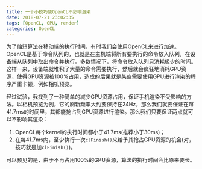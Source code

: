 ```yaml
---
title: 一个小技巧使OpenCL不影响渲染
date: 2018-07-21 23:02:35
tags: [OpenCL, GPU, render]
categories: OpenCL
---
```


为了缩短算法在移动端的执行时间，有时我们会使用OpenCL来进行加速。OpenCL是基于命令队列的，也就是在主机端将所有要执行的命令放入队列，在设备端从队列中取出命令并执行。多数情况下，将命令放入队列只消耗极少的时间。这样一来，设备端就堆积了大量的命令需要执行，然后就会疯狂地消耗GPU资源，使得GPU资源被100%占用，造成的后果就是某些需要使用GPU进行渲染的程序严重卡顿，例如相机预览。

经过试验，我找到了一种简单的减少GPU资源占用，保证手机渲染不受影响的方法。以相机预览为例，它的刷新频率大约要保持在24Hz，那么我们就要保证在每41.7ms的时间里，其都能抢占到GPU资源进行渲染。那么我们只要保证两点就可以不影响其渲染：
1. OpenCL每个kernel的执行时间都小于41.7ms(推荐小于30ms)；
2. 在每41.7ms内，至少执行一次`clFinish()`来给予其抢占GPU资源的机会(对，技巧就是加`clFinish()`)。

可以预见的是，由于不再占用100%的GPU资源，算法的执行时间会比原来要长。
